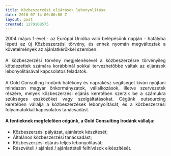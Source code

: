 ```yaml
---
title: Közbeszerzési eljárások lebonyolítása
date: 2010-07-14 00:00:00 Z
layout: post
created: 1279108575
---
```


<p style="text-align: justify;">2004 május 1-ével - az Európai Unióba való belépésünk napján - hatályba lépett az új Közbeszerzési törvény, és ennek nyomán megváltoztak a követelmények az ajánlatkérőkkel szemben.</p> <p style="margin-top: 0.19in; margin-bottom: 0.19in; text-align: justify;">A közbeszerzési törvény megjelenésével a közbeszerzésre törvényileg kötelezettek számára korábbinál sokkal tervezhetőbbé váltak az eljárások lebonyolításával kapcsolatos feladatok.</p> <p style="margin-top: 0.19in; margin-bottom: 0.19in; text-align: justify;">A Gold Consulting Irodánk hatékony és naprakész segítséget kíván nyújtani mindazon magyar önkormányzatok, vállalkozások, illetve szervezetek részére, melyek közbeszerzési eljárás keretében szerzik be a számukra szükséges eszközöket vagy szolgáltatásokat. Cégünk outsourcing keretében vállalja a közbeszerzések lebonyolítását, és a közbeszerzési folyamatokkal kapcsolatos tanácsadást.</p> <p style="margin-top: 0.19in; margin-bottom: 0.19in; text-align: justify;"><strong>A fentieknek megfelelően cégünk, a Gold Consulting Irodánk vállalja:</strong></p> <ul style="text-align: justify;"><li>Közbeszerzési 	pályázat, ajánlatok készítését;</li><li>Általános közbeszerzési 	tanácsadást;</li><li>Közbeszerzési eljárás teljes 	lebonyolítását;</li><li> Részvételi / ajánlati / 	ajánlattételi felhívások elkészítését.</li></ul> <p style="margin-left: 0.25in; margin-top: 0.19in; margin-bottom: 0.19in; text-align: justify;"><br><br></p>
